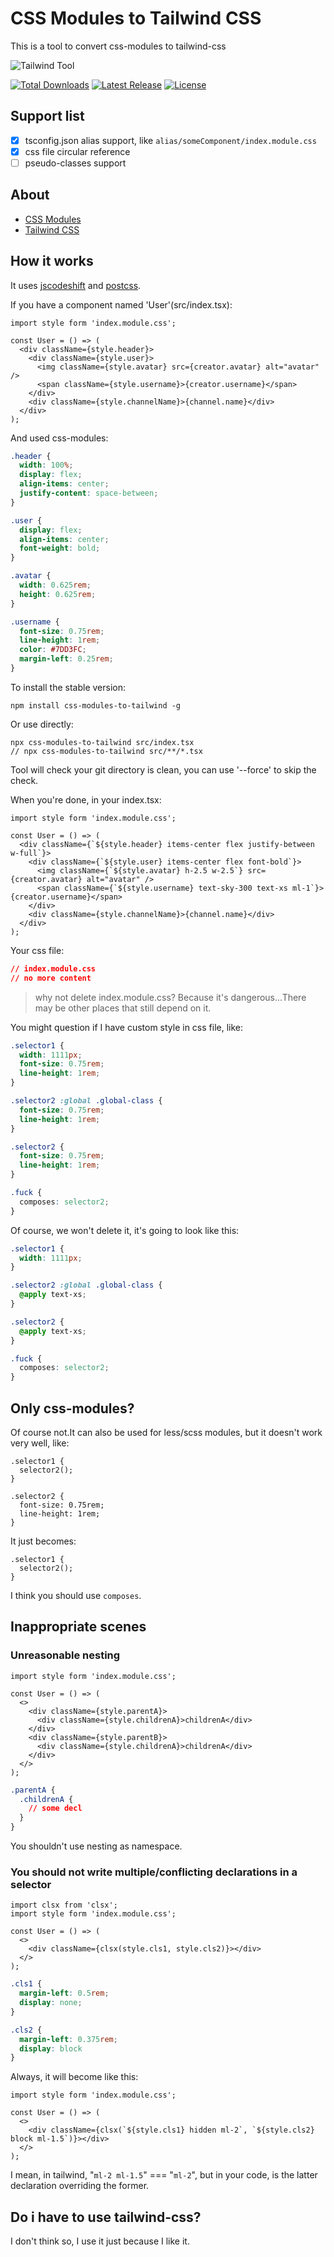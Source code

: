 # CSS Modules to Tailwind CSS

This is a tool to convert css-modules to tailwind-css

<p>
  <img src="./logo.svg" alt="Tailwind Tool">
</p>
<p>
    <a href="https://www.npmjs.com/package/css-modules-to-tailwind"><img src="https://img.shields.io/npm/dm/css-modules-to-tailwind?style=flat-square" alt="Total Downloads"></a>
    <a href="https://www.npmjs.com/package/css-modules-to-tailwind"><img src="https://img.shields.io/bundlephobia/minzip/css-modules-to-tailwind?style=flat-square" alt="Latest Release"></a>
    <a href="https://github.com/shiyangzhaoa/css-modules-to-tailwind/blob/main/LICENSE"><img src="https://shields.io/github/license/shiyangzhaoa/css-modules-to-tailwind?style=flat-square" alt="License"></a>
</p>

## Support list
- [x] tsconfig.json alias support, like `alias/someComponent/index.module.css`
- [x] css file circular reference
- [ ] pseudo-classes support

## About

  - [CSS Modules](https://github.com/css-modules/css-modules)
  - [Tailwind CSS](https://tailwindcss.com/)

## How it works

It uses [jscodeshift](https://github.com/facebook/jscodeshift) and [postcss](https://github.com/postcss/postcss).

If you have a component named 'User'(src/index.tsx):
```tsx
import style form 'index.module.css';

const User = () => (
  <div className={style.header}>
    <div className={style.user}>
      <img className={style.avatar} src={creator.avatar} alt="avatar" />
      <span className={style.username}>{creator.username}</span>
    </div>
    <div className={style.channelName}>{channel.name}</div>
  </div>
);
```
And used css-modules:
```css
.header {
  width: 100%;
  display: flex;
  align-items: center;
  justify-content: space-between;
}

.user {
  display: flex;
  align-items: center;
  font-weight: bold;
}

.avatar {
  width: 0.625rem;
  height: 0.625rem;
}

.username {
  font-size: 0.75rem;
  line-height: 1rem;
  color: #7DD3FC;
  margin-left: 0.25rem;
}
```

To install the stable version:

  ```shell
  npm install css-modules-to-tailwind -g
  ```

Or use directly:

  ```shell
  npx css-modules-to-tailwind src/index.tsx
  // npx css-modules-to-tailwind src/**/*.tsx
  ```

Tool will check your git directory is clean, you can use '--force' to skip the check.

When you're done, in your index.tsx:

```tsx
import style form 'index.module.css';

const User = () => (
  <div className={`${style.header} items-center flex justify-between w-full`}>
    <div className={`${style.user} items-center flex font-bold`}>
      <img className={`${style.avatar} h-2.5 w-2.5`} src={creator.avatar} alt="avatar" />
      <span className={`${style.username} text-sky-300 text-xs ml-1`}>{creator.username}</span>
    </div>
    <div className={style.channelName}>{channel.name}</div>
  </div>
);
```

Your css file:

```css
// index.module.css
// no more content
```

> why not delete index.module.css? Because it's dangerous...There may be other places that still depend on it.

You might question if I have custom style in css file, like:

```css
.selector1 {
  width: 1111px;
  font-size: 0.75rem;
  line-height: 1rem;
}

.selector2 :global .global-class {
  font-size: 0.75rem;
  line-height: 1rem;
}

.selector2 {
  font-size: 0.75rem;
  line-height: 1rem;
}

.fuck {
  composes: selector2;
}
```

Of course, we won't delete it, it's going to look like this:

```css
.selector1 {
  width: 1111px;
}

.selector2 :global .global-class {
  @apply text-xs;
}

.selector2 {
  @apply text-xs;
}

.fuck {
  composes: selector2;
}
```

## Only css-modules?

Of course not.It can also be used for less/scss modules, but it doesn't work very well, like:

```less
.selector1 {
  selector2();
}

.selector2 {
  font-size: 0.75rem;
  line-height: 1rem;
}
```

It just becomes:

```less
.selector1 {
  selector2();
}
```

I think you should use `composes`.

## Inappropriate scenes

### Unreasonable nesting

```tsx
import style form 'index.module.css';

const User = () => (
  <>
    <div className={style.parentA}>
      <div className={style.childrenA}>childrenA</div>
    </div>
    <div className={style.parentB}>
      <div className={style.childrenA}>childrenA</div>
    </div>
  </>
);
```
```css
.parentA {
  .childrenA {
    // some decl
  }
}
```
You shouldn't use nesting as namespace.

### You should not write multiple/conflicting declarations in a selector

```tsx
import clsx from 'clsx';
import style form 'index.module.css';

const User = () => (
  <>
    <div className={clsx(style.cls1, style.cls2)}></div>
  </>
);
```
```css
.cls1 {
  margin-left: 0.5rem;
  display: none;
}

.cls2 {
  margin-left: 0.375rem;
  display: block
}
```
Always, it will become like this:
```tsx
import style form 'index.module.css';

const User = () => (
  <>
    <div className={clsx(`${style.cls1} hidden ml-2`, `${style.cls2} block ml-1.5`)}></div>
  </>
);
```

I mean, in tailwind, "`ml-2 ml-1.5`" === "`ml-2`", but in your code, is the latter declaration overriding the former.

## Do i have to use tailwind-css?

I don't think so, I use it just because I like it.
